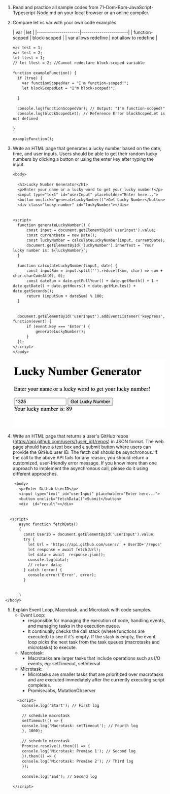 1.  Read and practice all sample codes from 71-Dom-Bom-JavaScript-Typescript-Node.md on your local browser or an online compiler.
2.  Compare  let vs  var with your own code examples.

    | var                 | let                   |
        |---------------------|-----------------------|
    | function-scoped     | block-scoped          |
    | var allows redefine | not allow to redefine |
    ```
    var test = 1;
    var test = 2;
    let ltest = 1;
    // let ltest = 2; //Cannot redeclare block-scoped variable
    
    function exampleFunction() {
      if (true) {
        var functionScopedVar = "I'm function-scoped!";
        let blockScopedLet = "I'm block-scoped!";
       
      }

      console.log(functionScopedVar); // Output: "I'm function-scoped!"
      console.log(blockScopedLet); // Reference Error blockScopedLet is not defined
    
    }

    exampleFunction();
    ```
3.  Write an HTML page that generates a lucky number based on the date, time, and user inputs. Users should be able to get their random lucky numbers by clicking a button or using the enter key after typing
    the input.
    ```
    <body>

      <h1>Lucky Number Generator</h1>
      <p>Enter your name or a lucky word to get your lucky number!</p>
      <input type="text" id="userInput" placeholder="Enter here...">
      <button onclick="generateLuckyNumber()">Get Lucky Number</button>
      <div class="lucky-number" id="luckyNumber"></div>


    <script>
      function generateLuckyNumber() {
          const input = document.getElementById('userInput').value;
          const currentDate = new Date();
          const luckyNumber = calculateLuckyNumber(input, currentDate);
          document.getElementById('luckyNumber').innerText = `Your lucky number is: ${luckyNumber}`;
      }

      function calculateLuckyNumber(input, date) {
          const inputSum = input.split('').reduce((sum, char) => sum + char.charCodeAt(0), 0);
          const dateSum = date.getFullYear() + date.getMonth() + 1 + date.getDate() + date.getHours() + date.getMinutes() + date.getSeconds();
          return (inputSum + dateSum) % 100; 
      }

  
      document.getElementById('userInput').addEventListener('keypress', function(event) {
          if (event.key === 'Enter') {
              generateLuckyNumber();
          }
      });
    </script>
    </body>
    ```
    ![image](../Coding/hw71/q3.png)
4. Write an HTML page that returns a user's GitHub repos (https://api.github.com/users/{user_id}/repos) in
    JSON format. The web page should have a text box and a submit button where users can provide the
    GitHub user ID. The fetch call should be asynchronous. If the call to the above API fails for any reason, you
    should return a customized, user-friendly error message. If you know more than one approach to
    implement the asynchronous call, please do it using different approaches.


```
    <body>
      <p>Enter Github UserID</p>
      <input type="text" id="userInput" placeholder="Enter here...">
      <button onclick="fetchData()">Submit</button>
      <div  id="result"></div>
  

  <script>
      async function fetchData()
      {
        const UserID = document.getElementById('userInput').value;
        try {
          let Url = 'https://api.github.com/users/' + UserID+'/repos'
          let response = await fetch(Url);
          let data = await  response.json();
          console.log(data);
          // return data;
        } catch (error) {
          console.error('Error', error);
        }

        
      }
</body>
```

5.  Explain Event Loop, Macrotask, and Microtask with code samples.
    - Event Loop:  
      - responsible for managing the execution of code, handling events, and managing tasks in the execution queue. 
      - It continually checks the call stack (where functions are executed) to see if it's empty. If the stack is empty, the event loop picks the next task from the task queues (macrotasks and microtasks) to execute.
    - Macrotask:
      - Macrotasks are larger tasks that include operations such as I/O events, eg:  setTimeout, setInterval
    - Microtask:
      - Microtasks are smaller tasks that are prioritized over macrotasks and are executed immediately after the currently executing script completes.
      - PromiseJobs, MutationObserver
    ```
      <script>
        console.log('Start'); // First log
        
        // schedule macrotask
        setTimeout(() => {
        console.log('Macrotask: setTimeout'); // Fourth log
        }, 1000);
        
        // schedule microtask
        Promise.resolve().then(() => {
        console.log('Microtask: Promise 1'); // Second log
        }).then(() => {
        console.log('Microtask: Promise 2'); // Third log
        });
        
        console.log('End'); // Second log
        
    </script>
    ```
